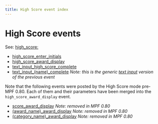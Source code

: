```yaml
---
title: High Score event index
---
```


# High Score events


See: [high_score:](../../config/high_score.md)

  * [high_score_enter_initials](../high_score_enter_initials.md)
  * [high_score_award_display](../high_score_award_display.md)
  * [text_input_high_score_complete](../text_input_high_score_complete.md)
  * [text_input_(name)_complete](../text_input_name_complete.md) *Note: this is the generic [text input](../../gmc/reference/mpf-text-input.md) version of the previous event*

Note that the following events were posted by the High Score mode pre-MPF 0.80.
Each of them and their parameters have been merged into the `high_score_award_display` event.

  * [score_award_display](../score_award_display.md) *Note: removed in MPF 0.80*
  * [(award_name)\_award_display](../award_name_award_display.md) *Note: removed in MPF 0.80*
  * [(category_name)\_award_display](../category_name_award_display.md) *Note: removed in MPF 0.80*
